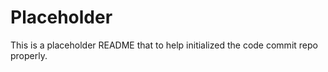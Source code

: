 # Placeholder

This is a placeholder README that to help initialized the code commit repo properly.
